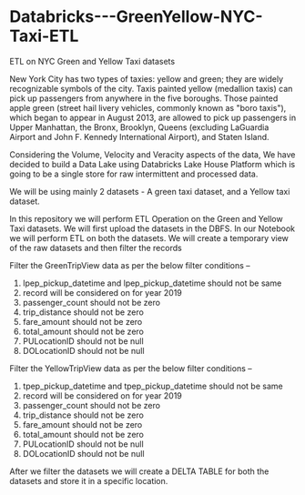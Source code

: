 # Databricks---GreenYellow-NYC-Taxi-ETL
ETL on NYC Green and Yellow Taxi datasets

New York City has two types of taxies: yellow and green; they are widely recognizable symbols of the city. Taxis painted yellow (medallion taxis) can pick up passengers from anywhere in the five boroughs. Those painted apple green (street hail livery vehicles, commonly known as "boro taxis"), which began to appear in August 2013, are allowed to pick up passengers in Upper Manhattan, the Bronx, Brooklyn, Queens (excluding LaGuardia Airport and John F. Kennedy International Airport), and Staten Island. 

Considering the Volume, Velocity and Veracity aspects of the data, We have decided to build a Data Lake using Databricks Lake House Platform which is going to be a single store for raw intermittent and processed data. 

We will be using mainly 2 datasets - A green taxi dataset, and a Yellow taxi dataset.

In this repository we will perform ETL Operation on the Green and Yellow Taxi datasets. 
We will first upload the datasets in the DBFS. 
In our Notebook we will perform ETL on both the datasets. We will create a temporary view of the raw datasets and then filter the records

Filter the GreenTripView data as per the below filter conditions –
1.	lpep_pickup_datetime and lpep_pickup_datetime should not be same
2.	record will be considered on for year 2019
3.	passenger_count should not be zero
4.	trip_distance should not be zero
5.	fare_amount should not be zero
6.	total_amount should not be zero
7.	PULocationID should not be null
8.	DOLocationID should not be null

Filter the YellowTripView data as per the below filter conditions –
1.	tpep_pickup_datetime and tpep_pickup_datetime should not be same
2.	record will be considered on for year 2019
3.	passenger_count should not be zero
4.	trip_distance should not be zero
5.	fare_amount should not be zero
6.	total_amount should not be zero
7.	PULocationID should not be null
8.	DOLocationID should not be null

After we filter the datasets we will create a DELTA TABLE for both the datasets and store it in a specific location.

